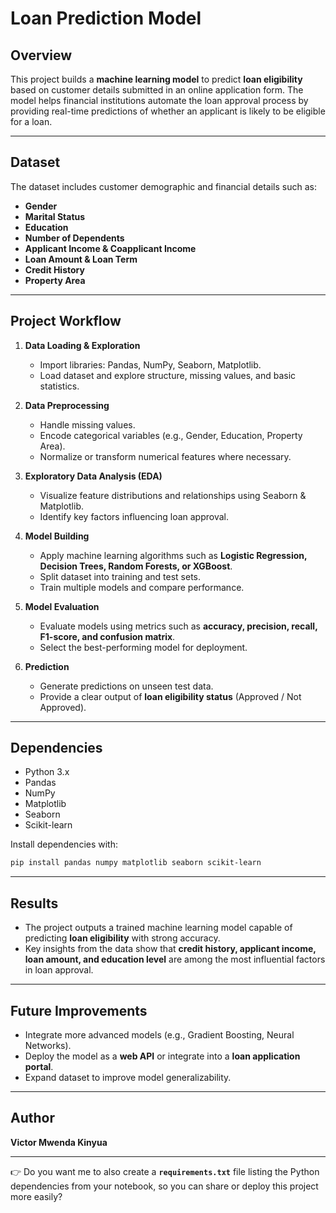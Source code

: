 # **Loan Prediction Model**

## **Overview**

This project builds a **machine learning model** to predict **loan eligibility** based on customer details submitted in an online application form. The model helps financial institutions automate the loan approval process by providing real-time predictions of whether an applicant is likely to be eligible for a loan.

---

## **Dataset**

The dataset includes customer demographic and financial details such as:

* **Gender**
* **Marital Status**
* **Education**
* **Number of Dependents**
* **Applicant Income & Coapplicant Income**
* **Loan Amount & Loan Term**
* **Credit History**
* **Property Area**

---

## **Project Workflow**

1. **Data Loading & Exploration**

   * Import libraries: Pandas, NumPy, Seaborn, Matplotlib.
   * Load dataset and explore structure, missing values, and basic statistics.

2. **Data Preprocessing**

   * Handle missing values.
   * Encode categorical variables (e.g., Gender, Education, Property Area).
   * Normalize or transform numerical features where necessary.

3. **Exploratory Data Analysis (EDA)**

   * Visualize feature distributions and relationships using Seaborn & Matplotlib.
   * Identify key factors influencing loan approval.

4. **Model Building**

   * Apply machine learning algorithms such as **Logistic Regression, Decision Trees, Random Forests, or XGBoost**.
   * Split dataset into training and test sets.
   * Train multiple models and compare performance.

5. **Model Evaluation**

   * Evaluate models using metrics such as **accuracy, precision, recall, F1-score, and confusion matrix**.
   * Select the best-performing model for deployment.

6. **Prediction**

   * Generate predictions on unseen test data.
   * Provide a clear output of **loan eligibility status** (Approved / Not Approved).

---

## **Dependencies**

* Python 3.x
* Pandas
* NumPy
* Matplotlib
* Seaborn
* Scikit-learn

Install dependencies with:

```bash
pip install pandas numpy matplotlib seaborn scikit-learn
```

---

## **Results**

* The project outputs a trained machine learning model capable of predicting **loan eligibility** with strong accuracy.
* Key insights from the data show that **credit history, applicant income, loan amount, and education level** are among the most influential factors in loan approval.

---

## **Future Improvements**

* Integrate more advanced models (e.g., Gradient Boosting, Neural Networks).
* Deploy the model as a **web API** or integrate into a **loan application portal**.
* Expand dataset to improve model generalizability.

---

## **Author**

**Victor Mwenda Kinyua**

---

👉 Do you want me to also create a **`requirements.txt`** file listing the Python dependencies from your notebook, so you can share or deploy this project more easily?
